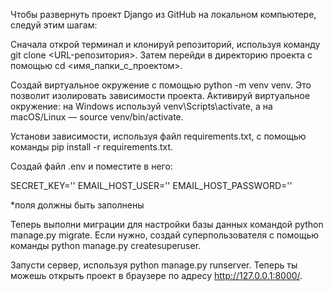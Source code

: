 Чтобы развернуть проект Django из GitHub на локальном компьютере, следуй этим шагам:

Сначала открой терминал и клонируй репозиторий, используя команду git clone <URL-репозитория>. Затем перейди в директорию проекта с помощью cd <имя_папки_с_проектом>.

Создай виртуальное окружение с помощью python -m venv venv. Это позволит изолировать зависимости проекта. Активируй виртуальное окружение: на Windows используй venv\Scripts\activate, а на macOS/Linux — source venv/bin/activate.

Установи зависимости, используя файл requirements.txt, с помощью команды pip install -r requirements.txt. 

Создай файл .env и поместите в него:

SECRET_KEY=''
EMAIL_HOST_USER=''
EMAIL_HOST_PASSWORD=''

*поля должны быть заполнены

Теперь выполни миграции для настройки базы данных командой python manage.py migrate. Если нужно, создай суперпользователя с помощью команды python manage.py createsuperuser.

Запусти сервер, используя python manage.py runserver. Теперь ты можешь открыть проект в браузере по адресу http://127.0.0.1:8000/.
